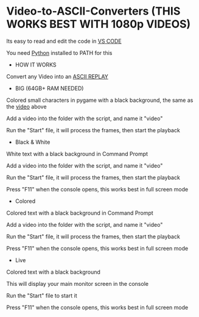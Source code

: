 # Video-to-ASCII-Converters (THIS WORKS BEST WITH 1080p VIDEOS)

Its easy to read and edit the code in [VS CODE](https://code.visualstudio.com)

You need [Python](https://www.python.org/downloads/) installed to PATH for this

 - HOW IT WORKS

Convert any Video into an [ASCII REPLAY](https://youtu.be/Y6P1TP3rEvA)

 - BIG (64GB+ RAM NEEDED)

Colored small characters in pygame with a black background, the same as the [video](https://youtu.be/Y6P1TP3rEvA) above

Add a video into the folder with the script, and name it "video"

Run the "Start" file, it will process the frames, then start the playback

 - Black & White

White text with a black background in Command Prompt

Add a video into the folder with the script, and name it "video"

Run the "Start" file, it will process the frames, then start the playback

Press "F11" when the console opens, this works best in full screen mode

 - Colored

Colored text with a black background in Command Prompt

Add a video into the folder with the script, and name it "video"

Run the "Start" file, it will process the frames, then start the playback

Press "F11" when the console opens, this works best in full screen mode

 - Live

Colored text with a black background

This will display your main monitor screen in the console

Run the "Start" file to start it

Press "F11" when the console opens, this works best in full screen mode
